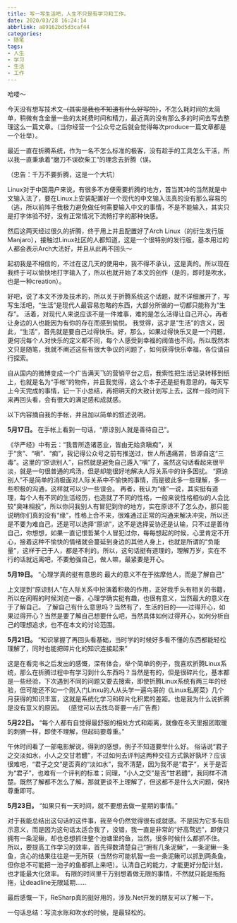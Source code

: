 ```yaml
---
title: 写一写生活吧，人生不只是有学习和工作。
date: 2020/03/28 16:24:14
abbrlink: a89162bd5d3caf44
categories:
- 随笔
tags:
- 人生
- 学习
- 生活
- 工作
---
```

哈喽～

今天没有想写技术文~~（其实是我也不知道有什么好写的）~~，不怎么耗时间的太简单，稍微有含金量一些的太耗费时间和精力，最近真的没有那么多的时间去写去整理这么一篇文章。（当你经营一个公众号之后就会觉得每次produce一篇文章都是一个壮举）。

最近一直在折腾系统，作为一名不怎么标准的极客，没有趁手的工具怎么干活，所以我一直秉承着“磨刀不误砍柴工”的理念去折腾（误。

（忠告：千万不要折腾，这是一个大坑）

Linux对于中国用户来说，有很多不方便需要折腾的地方，首当其冲的当然就是中文输入法了，要在Linux上安装配置好一个现代的中文输入法真的没有那么容易的（逃，所以前阵子我极力避免做任何需要输入中文的事情，不是不能输入，其实只是打字体验不好，没有正常情况下流畅打字的那种快感。

然后这两天经过很久的折腾，终于用上并且配置好了Arch Linux（的衍生发行版Manjaro），接触过Linux社区的人都知道，这是一个很特别的发行版，基本用过的人都会表示Arch大法好，并且从此再不回头～

起初我是不相信的，不过在这几天的使用中，我不得不承认，这是真的。所以现在我终于可以愉快地打字输入了，所以也就开始了本文的创作（是的，即时是吹水，也是一种creation）。

好吧，说了本文不涉及技术的，所以关于折腾系统这个话题，就不详细展开了，写写生活吧，“生活”是现代人最容易忽略的东西，大部分所做的一切都只能称为“生存”。
活着，对现代人来说应该不是一件难事，难的是怎么活得让自己开心，再者让身边的人也能因为有你的存在而感到愉悦。
我觉得，这才是“生活”的含义，因此，“生活”，首先就是要自己过得快乐。好，那么，如果过得快乐又是一个问题，更何况每个人对快乐的定义都不同，每个人感受到幸福的阈值也不同，所以既然本文只是随笔，我就不阐述这些有很大争议的问题了，如何获得快乐幸福，各位请自行探索。

自从国内的微博变成一个广告满天飞的营销平台之后，我索性把生活记录转移到纸上，也就是名为“手帐”的物件，并且我觉得，这么个本子还是挺有意思的，每天写上今天完成的事情，记一下小总结，再把明天的大致计划写上去，这样一段时间下来再回头看，会有很大的满足感和成就感。

以下内容摘自我的手帐，并且加以简单的叙述说明。

**5月17日。**
在手帐上看到一句话，“原谅别人就是善待自己”。

《华严经》中有云：“我昔所造诸恶业，皆由无始贪瞋痴”，关于“贪”、“嗔”、“痴”，我记得公众号之前有推送过，世人所遇痛苦，皆源自这“三毒”。这里的“原谅别人”，自然就是避免自己遁入“嗔”了，虽然这句话看起来很平淡，就是一句很普通的鸡汤，但是却能很好地解决人际关系中的许多困扰。
“原谅别人”不是简单的消极面对人际关系中不愉快的事情，而是彼此多一些理解，多一些积极的沟通，这样就可以少一些误会。
再者，我认为“缘”一说，其实挺有道理，每个人有不同的生活经历，也造就了不同的性格，一般来说性格相似的人会比较“臭味相投”，所以你问我别人有冒犯到你的地方，实在原谅不了怎么办，那只能说明你们真的没有“缘”，性格上合不来，很难通过正常的沟通来解决冲突，所以还是不要为难自己，还是可以选择“原谅”，这不是选择妥协还是认输，只不过是善待自己，你想想，如果一直记恨哲某个人冒犯过你，每每想起的时候，心里肯定不开心，接着这种不愉快的情绪就会蔓延到身边的其他人身上，也就是所谓的“负能量”，这样于己于人，都是不利的。所以，这句话挺有道理的，理解万岁，实在不行的话就远离吧，不要勉强自己，做人嘛，最紧要是开心。


**5月19日。**
“心理学真的挺有意思的
最大的意义不在于揣摩他人，而是了解自己”

上文提到“原谅别人”在人际关系中扮演着积极的作用，正好我手头有相关的书籍，所以在闲暇的时候浏览一番，心理学确实挺有趣，也很有意义，当然最大的意义在于了解自己。
了解自己有什么意思吗？当然有了，生活的目的——过得开心，如果过得开心？当然是要了解自己想要什么吧，当然具体如何过得开心，如何分析自己的理想追求，也不在本文的讨论范围。



**5月21日。**
“知识掌握了再回头看基础，当时学的时候好多看不懂的东西都能轻松理解了，同时也能把碎片化的知识连接起来”

这是在看完书之后发出的感慨，深有体会，举个简单的例子，我喜欢折腾Linux系统，那么在折腾过程中有学习到什么东西吗？当然是有的，但是很碎片化，基本都是一些经验，下次遇到不同的问题又要去搜索，即使折腾Linux系统有两三年的经验，但可能还不如一个刚入门Linxu的人从头学一遍鸟哥的《Linux私房菜》几个月获得的知识丰富，这就是系统化学习和碎片化积累的差距。也是我为什么说折腾是没有意义的原因。
（感觉可以去找鸟哥要一点广告费）



**5月22日。**
“每个人都有自觉得最舒服的相处方式和距离，就像在冬天里报团取暖的刺猬一样，即使不理解，但起码要尊重。”

午休时间看了一部电影解说，得到的感想，例子不知道要举什么好。
俗话说“君子之交淡如水，小人之交甘若醴”，不过如何去评判这两种交往方式孰好孰坏？应该很难吧，“君子之交”是否真的“淡如水”，我不清楚，因为我不是“君子”，关于是否为“君子”，也难有一个评判的标准；同理，“小人之交”是否“甘若醴”，我同样不清楚。既然了解都不怎么了解，那就更谈不上理解了，但这都不是什么大问题，保持尊重即可。


**5月23日。**
“如果只有一天时间，就不要想去做一星期的事情。”

对于我能总结出这句话的这件事，我至今仍然觉得很有成就感。不是因为它多有启示意义，而是因为这句话太适合我了，没错，我一直是非常的“好高骛远”，即使只拥有一条泥鳅，却也总想抓住整个池塘里的鱼，当然，很多时候什么都抓不住。
所以，要提高工作学习的效率，首先得数清楚自己“拥有几条泥鳅”，一条泥鳅一条鱼，贪心的结果往往是一无所获（当然你可能机智一些一条泥鳅可以抓到两条鱼，但你总不可能把一池子的鱼都抓上来吧）。认清自己的能力，才能更好分配计划，也才能最大化效率。
有限的时间里千万别想着做无限的事情，不然就只能是拖拖拖，让deadline无限延期......


最后感慨一下，ReSharp真的挺好用的，涉及.Net开发的朋友可以了解一下。


一句话总结：写流水账和吹水的时候，是最轻松的。








